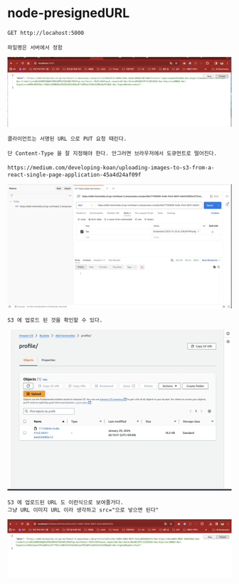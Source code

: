 # node-presignedURL

```
GET http://locahost:5000

파일명은 서버에서 정함
```
<img src="./docs/get-url.png" />

```
클라이언트는 서명된 URL 으로 PUT 요청 때린다. 

단 Content-Type 을 잘 지정해야 한다. 안그러면 브라우저에서 도큐먼트로 떨어진다.

https://medium.com/developing-koan/uploading-images-to-s3-from-a-react-single-page-application-45a4d24af09f
```
<img src="./docs/pstman.png" />

```
S3 에 업로드 된 것을 확인할 수 있다.
```
<img src="./docs/result.png" />

```
S3 에 업로드된 URL 도 이런식으로 보여줄거다. 
그냥 URL 이미지 URL 이라 생각하고 src="으로 넣으면 된다"
```

![Alt text](see-upload-img.png)